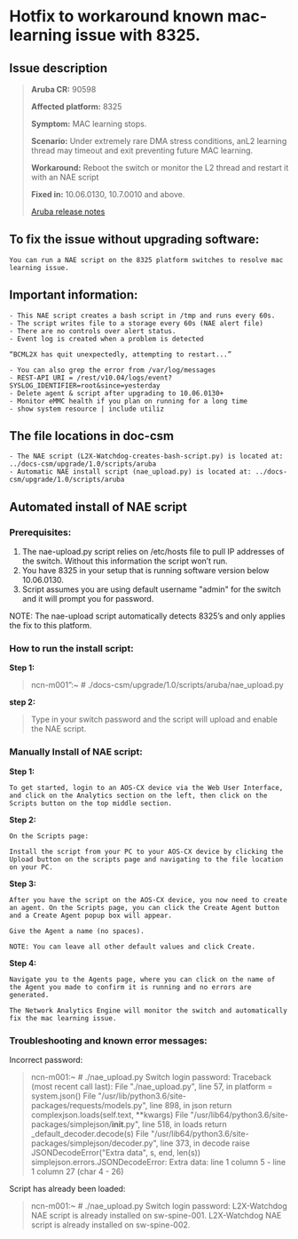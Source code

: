 # Hotfix to workaround known mac-learning issue with 8325.


## Issue description

> **Aruba CR:**          90598
>
> **Affected platform:** 8325
>
>**Symptom:**           MAC learning stops.
>
>**Scenario:**          Under extremely rare DMA stress conditions, anL2 learning thread may timeout and exit preventing future MAC learning.
>
>**Workaround:**        Reboot the switch or monitor the L2 thread and restart it with an NAE script
>
>**Fixed in:**           10.06.0130, 10.7.0010 and above.
>
>[Aruba release notes](https://asp.arubanetworks.com/downloads;products=Aruba%20Switches;productSeries=Aruba%208325%20Switch%20Series)

## To fix the issue without upgrading software:

    You can run a NAE script on the 8325 platform switches to resolve mac learning issue.

## Important information:

    - This NAE script creates a bash script in /tmp and runs every 60s.
    - The script writes file to a storage every 60s (NAE alert file)
    - There are no controls over alert status.
    - Event log is created when a problem is detected

    “BCML2X has quit unexpectedly, attempting to restart...”

    - You can also grep the error from /var/log/messages
    - REST-API URI = /rest/v10.04/logs/event?SYSLOG_IDENTIFIER=root&since=yesterday
    - Delete agent & script after upgrading to 10.06.0130+
    - Monitor eMMC health if you plan on running for a long time
    - show system resource | include utiliz

## The file locations in doc-csm

    - The NAE script (L2X-Watchdog-creates-bash-script.py) is located at: ../docs-csm/upgrade/1.0/scripts/aruba
    - Automatic NAE install script (nae_upload.py) is located at: ../docs-csm/upgrade/1.0/scripts/aruba


## Automated install of NAE script

### Prerequisites:

1. The nae-upload.py script relies on /etc/hosts file to pull IP addresses of the switch. Without this information the script won’t run.
2. You have 8325 in your setup that is running software version below 10.06.0130.
3. Script assumes you  are using default username "admin"  for the switch and it will prompt you for password.

NOTE:     The nae-upload script automatically detects 8325’s and only applies the fix to this platform.

### How to run the install script:

**Step 1:**

> ncn-m001”:~ # ./docs-csm/upgrade/1.0/scripts/aruba/nae_upload.py

**step 2:**

> Type in your switch password and the script will upload and enable the NAE script.

### Manually Install of NAE script:

**Step 1:**

    To get started, login to an AOS-CX device via the Web User Interface, and click on the Analytics section on the left, then click on the Scripts button on the top middle section.

**Step 2:**

    On the Scripts page:

    Install the script from your PC to your AOS-CX device by clicking the Upload button on the scripts page and navigating to the file location on your PC.

**Step 3:**

    After you have the script on the AOS-CX device, you now need to create an agent. On the Scripts page, you can click the Create Agent button and a Create Agent popup box will appear.

    Give the Agent a name (no spaces).

    NOTE: You can leave all other default values and click Create.

**Step 4:**

    Navigate you to the Agents page, where you can click on the name of the Agent you made to confirm it is running and no errors are generated.

    The Network Analytics Engine will monitor the switch and automatically fix the mac learning issue.

### Troubleshooting and known error messages:

Incorrect password:

> ncn-m001:~ # ./nae_upload.py
> Switch login password:
> Traceback (most recent call last):
> File "./nae_upload.py", line 57, in <module>
> platform = system.json()
> File "/usr/lib/python3.6/site-packages/requests/models.py", line 898, in json
> return complexjson.loads(self.text, **kwargs)
> File "/usr/lib64/python3.6/site-packages/simplejson/__init__.py", line 518, in loads
> return _default_decoder.decode(s)
> File "/usr/lib64/python3.6/site-packages/simplejson/decoder.py", line 373, in decode
> raise JSONDecodeError("Extra data", s, end, len(s))
> simplejson.errors.JSONDecodeError: Extra data: line 1 column 5 - line 1 column 27 (char 4 - 26)

Script has already been loaded:

> ncn-m001:~ # ./nae_upload.py
> Switch login password:
> L2X-Watchdog NAE script is already installed on sw-spine-001.
> L2X-Watchdog NAE script is already installed on sw-spine-002.


